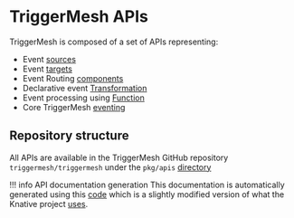 # TriggerMesh APIs

TriggerMesh is composed of a set of APIs representing:

* Event [sources](./sources.md)
* Event [targets](./targets.md)
* Event Routing [components](./routing.md)
* Declarative event [Transformation](./flow.md)
* Event processing using [Function](./extensions.md)
* Core TriggerMesh [eventing](./eventing.md)

## Repository structure

All APIs are available in the TriggerMesh GitHub repository `triggermesh/triggermesh` under the `pkg/apis` [directory](https://github.com/triggermesh/triggermesh/tree/main/pkg/apis)

!!! info API documentation generation
    This documentation is automatically generated using this [code](https://github.com/triggermesh/apidocs-gen) which is a slightly modified version of what the Knative project [uses](https://github.com/ahmetb/gen-crd-api-reference-docs).
